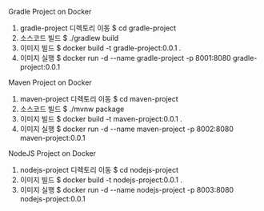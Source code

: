 Gradle Project on Docker
1. gradle-project 디렉토리 이동
$ cd gradle-project
2. 소스코드 빌드
$ ./gradlew build
3. 이미지 빌드
$ docker build -t gradle-project:0.0.1 .
4. 이미지 실행
$ docker run -d --name gradle-project -p 8001:8080 gradle-project:0.0.1

Maven Project on Docker
1. maven-project 디렉토리 이동
$ cd maven-project
2. 소스코드 빌드
$ ./mvnw package
3. 이미지 빌드
$ docker build -t maven-project:0.0.1 .
4. 이미지 실행
$ docker run -d --name maven-project -p 8002:8080 maven-project:0.0.1

NodeJS Project on Docker
1. nodejs-project 디렉토리 이동
$ cd nodejs-project
2. 이미지 빌드
$ docker build -t nodejs-project:0.0.1 .
3. 이미지 실행
$ docker run -d --name nodejs-project -p 8003:8080 nodejs-project:0.0.1